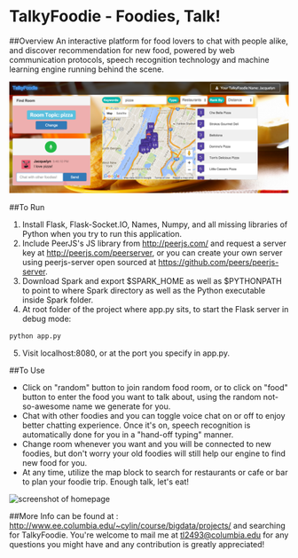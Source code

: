 TalkyFoodie - Foodies, Talk!
==============
##Overview
An interactive platform for food lovers to chat with people alike, and discover recommendation for new food, powered by web communication protocols, speech recognition technology and machine learning engine running behind the scene.

![screenshot of homepage](https://github.com/MonkeyLeeT/TalkyFoodie/blob/master/misc/homepage.png?raw=true)

##To Run
1. Install Flask, Flask-Socket.IO, Names, Numpy, and all missing libraries of Python when you try to run this application.
2. Include PeerJS's JS library from http://peerjs.com/ and request a server key at http://peerjs.com/peerserver, or you can create your own server using peerjs-server open sourced at https://github.com/peers/peerjs-server.
3. Download Spark and export $SPARK_HOME as well as $PYTHONPATH to point to where Spark directory as well as the Python executable inside Spark folder.
4. At root folder of the project where app.py sits, to start the Flask server in debug mode:
```bash
python app.py
```
5. Visit localhost:8080, or at the port you specify in app.py.

##To Use
* Click on "random" button to join random food room, or to click on "food" button to enter the food you want to talk about, using the random not-so-awesome name we generate for you.
* Chat with other foodies and you can toggle voice chat on or off to enjoy better chatting experience. Once it's on, speech recognition is automatically done for you in a "hand-off typing" manner.
* Change room whenever you want and you will be connected to new foodies, but don't worry your old foodies will still help our engine to find new food for you.
* At any time, utilize the map block to search for restaurants or cafe or bar to plan your foodie trip. Enough talk, let's eat!

![screenshot of homepage](https://github.com/MonkeyLeeT/TalkyFoodie/blob/master/misc/recommend?raw=true)

##More Info
can be found at : http://www.ee.columbia.edu/~cylin/course/bigdata/projects/ and searching for TalkyFoodie. You're welcome to mail me at tl2493@columbia.edu for any questions you might have and any contribution is greatly appreciated!